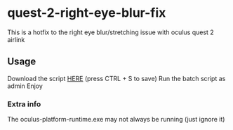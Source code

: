 # quest-2-right-eye-blur-fix
This is a hotfix to the right eye blur/stretching issue with oculus quest 2 airlink

## Usage
Download the script [HERE](https://raw.githubusercontent.com/Duchy12/quest-2-right-eye-blur-fix/main/FixBlur.bat) (press CTRL + S to save)
Run the batch script as admin
Enjoy

### Extra info
The oculus-platform-runtime.exe may not always be running (just ignore it)